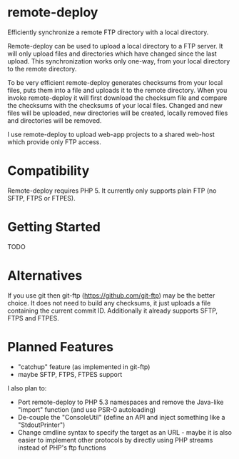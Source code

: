 remote-deploy
=============

Efficiently synchronize a remote FTP directory with a local directory.

Remote-deploy can be used to upload a local directory to a FTP server. It will only upload files and directories
which have changed since the last upload.
This synchronization works only one-way, from your local directory to the remote directory.

To be very efficient remote-deploy generates checksums from your local files, puts them into a file and uploads
it to the remote directory. When you invoke remote-deploy it will first download the checksum file and compare
the checksums with the checksums of your local files.
Changed and new files will be uploaded, new directories will be created, locally removed files and directories
will be removed.

I use remote-deploy to upload web-app projects to a shared web-host which provide only FTP access.


Compatibility
=============

Remote-deploy requires PHP 5.
It currently only supports plain FTP (no SFTP, FTPS or FTPES).


Getting Started
===============

TODO


Alternatives
============

If you use git then git-ftp (https://github.com/git-ftp) may be the better choice.
It does not need to build any checksums, it just uploads a file containing the current commit ID. Additionally it
already supports SFTP, FTPS and FTPES.


Planned Features
================

- "catchup" feature (as implemented in git-ftp)
- maybe SFTP, FTPS, FTPES support

I also plan to:
- Port remote-deploy to PHP 5.3 namespaces and remove the Java-like "import" function (and use PSR-0 autoloading)
- De-couple the "ConsoleUtil" (define an API and inject something like a "StdoutPrinter")
- Change cmdline syntax to specify the target as an URL - maybe it is also easier to implement other protocols by
  directly using PHP streams instead of PHP's ftp functions
